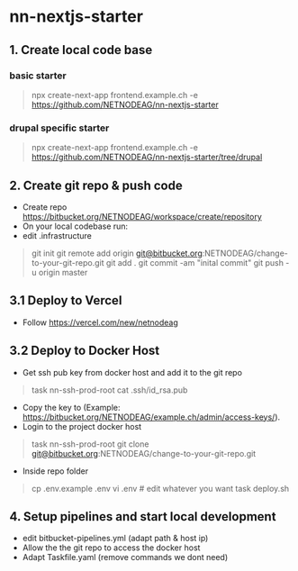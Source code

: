 # nn-nextjs-starter

## 1. Create local code base
### basic starter
> npx create-next-app frontend.example.ch -e https://github.com/NETNODEAG/nn-nextjs-starter
### drupal specific starter
> npx create-next-app frontend.example.ch -e https://github.com/NETNODEAG/nn-nextjs-starter/tree/drupal

## 2. Create git repo & push code
- Create repo https://bitbucket.org/NETNODEAG/workspace/create/repository
- On your local codebase run:
- edit .infrastructure
> git init
> git remote add origin git@bitbucket.org:NETNODEAG/change-to-your-git-repo.git
> git add .
> git commit -am "inital commit"
> git push -u origin master

## 3.1 Deploy to Vercel

- Follow https://vercel.com/new/netnodeag

## 3.2 Deploy to Docker Host
- Get ssh pub key from docker host and add it to the git repo
> task nn-ssh-prod-root
> cat .ssh/id_rsa.pub
- Copy the key to (Example: https://bitbucket.org/NETNODEAG/example.ch/admin/access-keys/).
- Login to the project docker host
> task nn-ssh-prod-root
> git clone git@bitbucket.org:NETNODEAG/change-to-your-git-repo.git
- Inside repo folder
> cp .env.example .env
> vi .env # edit whatever you want
> task deploy.sh

## 4. Setup pipelines and start local development
- edit bitbucket-pipelines.yml (adapt path & host ip)
- Allow the the git repo to access the docker host
- Adapt Taskfile.yaml (remove commands we dont need)
